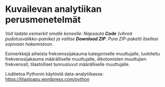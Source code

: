 # Kuvailevan analytiikan perusmenetelmät

*Voit ladata esimerkit omalle koneelle: Napsauta **Code** (vihreä pudotusvalikko-painike) ja valitse **Download ZIP**. Pura ZIP-paketti itsellesi sopivaan hakemistoon.*

Esimerkkejä aiheista frekvenssijakauma kategoriselle muuttujalle, luokiteltu frekvenssijakauma määrälliselle muuttujalle, dikotomisten muuttujien frekvenssit, tilastolliset tunnusluvut määrälliselle muuttujalle.

Lisätietoa Pythonin käytöstä data-analytiikassa: https://tilastoapu.wordpress.com/python
